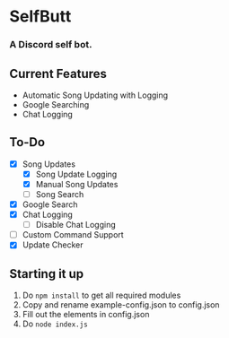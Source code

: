 # SelfButt
### A Discord self bot.


Current Features
------	
* Automatic Song Updating with Logging
* Google Searching
* Chat Logging

To-Do
------
- [X] Song Updates
	- [X] Song Update Logging
	- [X] Manual Song Updates
	- [ ] Song Search
- [X] Google Search
- [X] Chat Logging
	- [ ] Disable Chat Logging
- [ ] Custom Command Support
- [X] Update Checker

Starting it up
------
1. Do `npm install` to get all required modules
2. Copy and rename example-config.json to config.json
3. Fill out the elements in config.json
4. Do `node index.js`
